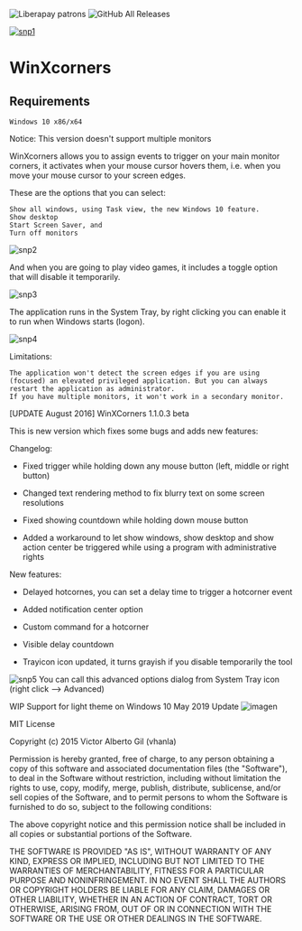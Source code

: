 ![Liberapay patrons](https://img.shields.io/liberapay/patrons/vhanla) ![GitHub All Releases](https://img.shields.io/github/downloads/vhanla/winxcorners/total)

[![snp1](https://lh3.googleusercontent.com/-WX2q36irA1M/Vh-zdi1V0RI/AAAAAAAALQU/W6EXCviEaSA/WinXCorners%25255B1%25255D.jpg?imgmax=800)](https://github.com/vhanla/winxcorners/releases)
# WinXcorners

## Requirements

    Windows 10 x86/x64

Notice: This version doesn't support multiple monitors

WinXcorners allows you to assign events to trigger on your main monitor corners, it activates when your mouse cursor hovers them, i.e. when you move your mouse cursor to your screen edges.

These are the options that you can select:

    Show all windows, using Task view, the new Windows 10 feature.
    Show desktop
    Start Screen Saver, and
    Turn off monitors

![snp2](https://lh3.googleusercontent.com/-vxIVdOymPXY/Vh-ze0Bn4bI/AAAAAAAALQY/zZ9TGvPVQpE/WinXCorners%25255B5%25255D.jpg?imgmax=800)

And when you are going to play video games, it includes a toggle option that will disable it temporarily.

![snp3](https://lh3.googleusercontent.com/-VrZ2zw8gfmo/Vh-zhP_UljI/AAAAAAAALQg/aqqvlB79QhQ/WinXCorners%25255B7%25255D%25255B1%25255D.jpg?imgmax=800)

The application runs in the System Tray, by right clicking you can enable it to run when Windows starts (logon).

![snp4](https://lh3.googleusercontent.com/-7ja-oixZ058/Vh-zjp8pRpI/AAAAAAAALQo/h4y4EPuoBbY/WinXCorners%25255B9%25255D%25255B1%25255D.jpg?imgmax=800)

Limitations:

    The application won't detect the screen edges if you are using (focused) an elevated privileged application. But you can always restart the application as administrator.
    If you have multiple monitors, it won't work in a secondary monitor.


[UPDATE August 2016]
WinXCorners 1.1.0.3 beta

This is new version which fixes some bugs and adds new features:

Changelog:

- Fixed trigger while holding down any mouse button  (left, middle or right button)

- Changed text rendering method to fix blurry text on some screen resolutions

- Fixed showing countdown while holding down mouse button

- Added a workaround to let show windows, show desktop and show action center be triggered while using a program with administrative rights

New features:

- Delayed hotcornes, you can set a delay time to trigger a hotcorner event

- Added notification center option

- Custom command for a hotcorner

- Visible delay countdown

- Trayicon icon updated, it turns grayish if you disable temporarily the tool

![snp5](https://lh3.googleusercontent.com/-NtNXrUcUUus/V6VlOWJMPeI/AAAAAAAALxM/hmfgAnoSvK8/image%25255B12%25255D.png?imgmax=800)
You can call this advanced options dialog from System Tray icon (right click –> Advanced)

WIP Support for light theme on Windows 10 May 2019 Update
![imagen](https://user-images.githubusercontent.com/1015823/59126095-d2835e80-8929-11e9-9b89-6023164aaa8d.png)


MIT License

Copyright (c) 2015 Victor Alberto Gil (vhanla)

Permission is hereby granted, free of charge, to any person obtaining a copy
of this software and associated documentation files (the "Software"), to deal
in the Software without restriction, including without limitation the rights
to use, copy, modify, merge, publish, distribute, sublicense, and/or sell
copies of the Software, and to permit persons to whom the Software is
furnished to do so, subject to the following conditions:

The above copyright notice and this permission notice shall be included in all
copies or substantial portions of the Software.

THE SOFTWARE IS PROVIDED "AS IS", WITHOUT WARRANTY OF ANY KIND, EXPRESS OR
IMPLIED, INCLUDING BUT NOT LIMITED TO THE WARRANTIES OF MERCHANTABILITY,
FITNESS FOR A PARTICULAR PURPOSE AND NONINFRINGEMENT. IN NO EVENT SHALL THE
AUTHORS OR COPYRIGHT HOLDERS BE LIABLE FOR ANY CLAIM, DAMAGES OR OTHER
LIABILITY, WHETHER IN AN ACTION OF CONTRACT, TORT OR OTHERWISE, ARISING FROM,
OUT OF OR IN CONNECTION WITH THE SOFTWARE OR THE USE OR OTHER DEALINGS IN THE
SOFTWARE. 
